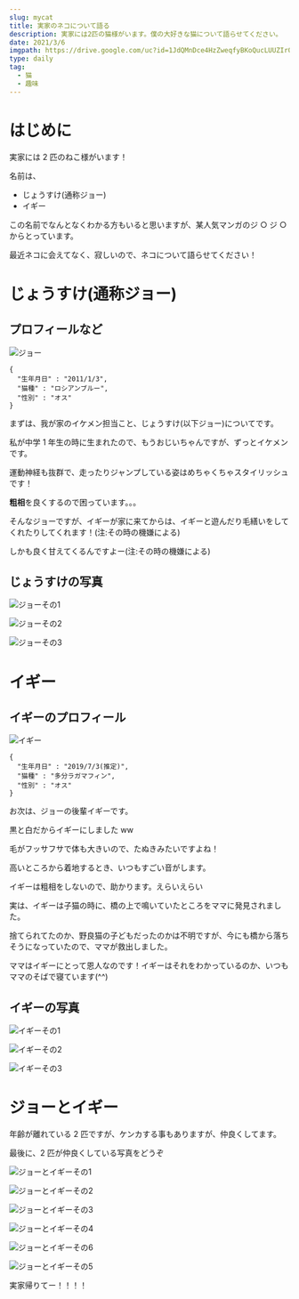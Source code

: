 ```yaml
---
slug: mycat
title: 実家のネコについて語る
description: 実家には2匹の猫様がいます。僕の大好きな猫について語らせてください。
date: 2021/3/6
imgpath: https://drive.google.com/uc?id=1JdQMnDce4HzZweqfyBKoQucLUUZIr0zs
type: daily
tag:
  - 猫
  - 趣味
---
```


# はじめに

実家には 2 匹のねこ様がいます！

名前は、

- じょうすけ(通称ジョー)
- イギー

この名前でなんとなくわかる方もいると思いますが、某人気マンガのジ ○ ジ ○ からとっています。

最近ネコに会えてなく、寂しいので、ネコについて語らせてください！

# じょうすけ(通称ジョー)

## プロフィールなど

![ジョー](https://shinnosuke7031.github.io/shin7031.github.io/josuke.jpg 'ジョー')

```json:じょうすけのプロフィール
{
  "生年月日" : "2011/1/3",
  "猫種" : "ロシアンブルー",
  "性別" : "オス"
}
```

まずは、我が家のイケメン担当こと、じょうすけ(以下ジョー)についてです。

私が中学 1 年生の時に生まれたので、もうおじいちゃんですが、ずっとイケメンです。

運動神経も抜群で、走ったりジャンプしている姿はめちゃくちゃスタイリッシュです！

**粗相**を良くするので困っています。。。

そんなジョーですが、イギーが家に来てからは、イギーと遊んだり毛繕いをしてくれたりしてくれます！(注:その時の機嫌による)

しかも良く甘えてくるんですよー(注:その時の機嫌による)

## じょうすけの写真

![ジョーその1](https://firebasestorage.googleapis.com/v0/b/test-f825e.appspot.com/o/images%2Fblog%2Fcat%2FIMG_1224.jpeg?alt=media&token=7f2f89b1-1679-49e9-b95b-9036bb17bdf5 'ジョーその1')

![ジョーその2](https://firebasestorage.googleapis.com/v0/b/test-f825e.appspot.com/o/images%2Fblog%2Fcat%2FIMG_1124.jpeg?alt=media&token=067bb89b-9d40-45b4-a705-747e5ec2569a 'ジョーその2')

![ジョーその3](https://firebasestorage.googleapis.com/v0/b/test-f825e.appspot.com/o/images%2Fblog%2Fcat%2FIMG_1159.jpeg?alt=media&token=646454b5-c004-48d8-9cb3-ae0724a97441 'ジョーその3')

# イギー

## イギーのプロフィール

![イギー](https://shinnosuke7031.github.io/shin7031.github.io/igy.jpg 'イギー')

```json:イギーのプロフィール
{
  "生年月日" : "2019/7/3(推定)",
  "猫種" : "多分ラガマフィン",
  "性別" : "オス"
}
```

お次は、ジョーの後輩イギーです。

黒と白だからイギーにしました ww

毛がフッサフサで体も大きいので、たぬきみたいですよね！

高いところから着地するとき、いつもすごい音がします。

イギーは粗相をしないので、助かります。えらいえらい

実は、イギーは子猫の時に、橋の上で鳴いていたところをママに発見されました。

捨てられてたのか、野良猫の子どもだったのかは不明ですが、今にも橋から落ちそうになっていたので、ママが救出しました。

ママはイギーにとって恩人なのです！イギーはそれをわかっているのか、いつもママのそばで寝ています(^^)

## イギーの写真

![イギーその1](https://firebasestorage.googleapis.com/v0/b/test-f825e.appspot.com/o/images%2Fblog%2Fcat%2FIMG_0875.jpeg?alt=media&token=2e0b78e7-2185-4ce6-a712-586a03820a22 'イギーその1')

![イギーその2](https://firebasestorage.googleapis.com/v0/b/test-f825e.appspot.com/o/images%2Fblog%2Fcat%2FIMG_1268.jpeg?alt=media&token=976f5566-b5f7-4a4d-9533-5e95971f45e0 'イギーその2')

![イギーその3](https://firebasestorage.googleapis.com/v0/b/test-f825e.appspot.com/o/images%2Fblog%2Fcat%2FIMG_0308.jpeg?alt=media&token=c080c005-63b0-4951-a887-7fbd480febd3 'イギーその3')

# ジョーとイギー

年齢が離れている 2 匹ですが、ケンカする事もありますが、仲良くしてます。

最後に、2 匹が仲良くしている写真をどうぞ

![ジョーとイギーその1](https://firebasestorage.googleapis.com/v0/b/test-f825e.appspot.com/o/images%2Fblog%2Fcat%2FIMG_1094.jpeg?alt=media&token=1bba0f6f-7451-4576-8a37-b534a4d2ace1 'ジョーとイギーその1')

![ジョーとイギーその2](https://firebasestorage.googleapis.com/v0/b/test-f825e.appspot.com/o/images%2Fblog%2Fcat%2FIMG_1097.jpeg?alt=media&token=fc80e867-bb1e-4577-a795-0c6641ed63eb 'ジョーとイギーその2')

![ジョーとイギーその3](https://firebasestorage.googleapis.com/v0/b/test-f825e.appspot.com/o/images%2Fblog%2Fcat%2FIMG_1116.jpeg?alt=media&token=3d5ff582-5099-4fab-9628-18b1453b2e32 'ジョーとイギーその3')

![ジョーとイギーその4](https://firebasestorage.googleapis.com/v0/b/test-f825e.appspot.com/o/images%2Fblog%2Fcat%2FIMG_1166.jpeg?alt=media&token=98194dfb-773c-4abd-870e-1f3fd4ee4d36 'ジョーとイギーその4')

![ジョーとイギーその6](https://firebasestorage.googleapis.com/v0/b/test-f825e.appspot.com/o/images%2Fblog%2Fcat%2FIMG_1330.jpeg?alt=media&token=7e0fb2d4-bff8-4b9f-bdba-05312f5fffff 'ジョーとイギーその6')

![ジョーとイギーその5](https://firebasestorage.googleapis.com/v0/b/test-f825e.appspot.com/o/images%2Fblog%2Fcat%2FIMG_1309.jpeg?alt=media&token=0df3cb60-1c48-4f1f-9102-2cabd999756d 'ジョーとイギーその5')

実家帰りてー！！！！
